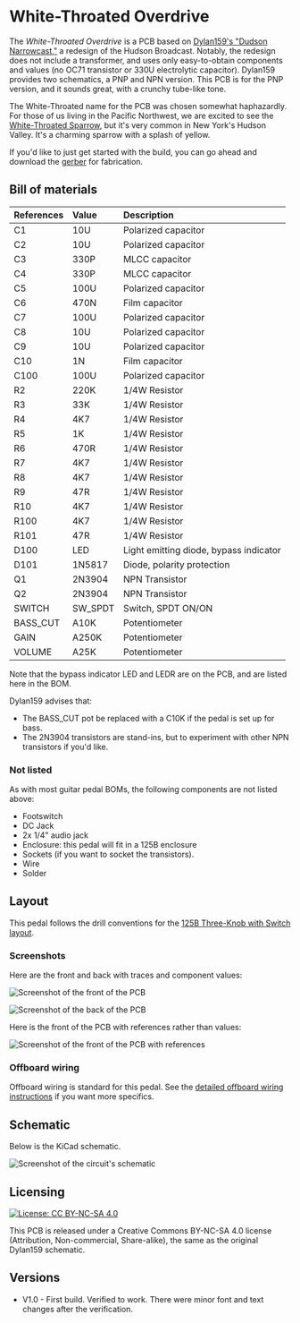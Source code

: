 # White-Throated Overdrive

The *White-Throated Overdrive* is a PCB based on [Dylan159's "Dudson Narrowcast,"](https://bentfishbowl.wixsite.com/electronics/post/dudson-narrowcast-v2) a redesign of the Hudson Broadcast. Notably, the redesign does not include a transformer, and uses only easy-to-obtain components and values (no OC71 transistor or 330U electrolytic capacitor). Dylan159 provides two schematics, a PNP and NPN version. This PCB is for the PNP version, and it sounds great, with a crunchy tube-like tone.

The White-Throated name for the PCB was chosen somewhat haphazardly. For those of us living in the Pacific Northwest, we are excited to see the [White-Throated Sparrow](https://ebird.org/species/whtspa), but it's very common in New York's Hudson Valley. It's a charming sparrow with a splash of yellow.

If you'd like to just get started with the build, you can go ahead and download the [gerber](https://github.com/RWLPedal/music-pcbs/raw/refs/heads/main/WhiteThroatedOverdrive/gerber.zip) for fabrication.

## Bill of materials

| References | Value   | Description                            |
| :--------- | :------ | :------------------------------------- |
| C1         | 10U     | Polarized capacitor                    |
| C2         | 10U     | Polarized capacitor                    |
| C3         | 330P    | MLCC capacitor                         |
| C4         | 330P    | MLCC capacitor                         |
| C5         | 100U    | Polarized capacitor                    |
| C6         | 470N    | Film capacitor                         |
| C7         | 100U    | Polarized capacitor                    |
| C8         | 10U     | Polarized capacitor                    |
| C9         | 10U     | Polarized capacitor                    |
| C10        | 1N      | Film capacitor                         |
| C100       | 100U    | Polarized capacitor                    |
| R2         | 220K    | 1/4W Resistor                          |
| R3         | 33K     | 1/4W Resistor                          |
| R4         | 4K7     | 1/4W Resistor                          |
| R5         | 1K      | 1/4W Resistor                          |
| R6         | 470R    | 1/4W Resistor                          |
| R7         | 4K7     | 1/4W Resistor                          |
| R8         | 4K7     | 1/4W Resistor                          |
| R9         | 47R     | 1/4W Resistor                          |
| R10        | 4K7     | 1/4W Resistor                          |
| R100       | 4K7     | 1/4W Resistor                          |
| R101       | 47R     | 1/4W Resistor                          |
| D100       | LED     | Light emitting diode, bypass indicator |
| D101       | 1N5817  | Diode, polarity protection             |
| Q1         | 2N3904  | NPN Transistor                         |
| Q2         | 2N3904  | NPN Transistor                         |
| SWITCH     | SW_SPDT | Switch, SPDT ON/ON                     |
| BASS_CUT   | A10K    | Potentiometer                          |
| GAIN       | A250K   | Potentiometer                          |
| VOLUME     | A25K    | Potentiometer                          |

Note that the bypass indicator LED and LEDR are on the PCB, and are listed here in the BOM.

Dylan159 advises that:
* The BASS_CUT pot be replaced with a C10K if the pedal is set up for bass.
* The 2N3904 transistors are stand-ins, but to experiment with other NPN transistors if you'd like.

### Not listed

As with most guitar pedal BOMs, the following components are not listed above:

* Footswitch
* DC Jack
* 2x 1/4" audio jack
* Enclosure: this pedal will fit in a 125B enclosure
* Sockets (if you want to socket the transistors).
* Wire
* Solder

## Layout

This pedal follows the drill conventions for the 
[125B Three-Knob with Switch layout](https://github.com/RWLPedal/music-pcbs/blob/main/instructions/DRILLING.md).

### Screenshots

Here are the front and back with traces and component values:

![Screenshot of the front of the PCB](https://github.com/RWLPedal/music-pcbs/blob/main/WhiteThroatedOverdrive/images/pcb_front.png?raw=true)

![Screenshot of the back of the PCB](https://github.com/RWLPedal/music-pcbs/blob/main/WhiteThroatedOverdrive/images/pcb_back.png?raw=true)

Here is the front of the PCB with references rather than values:

![Screenshot of the front of the PCB with references](https://github.com/RWLPedal/music-pcbs/blob/main/WhiteThroatedOverdrive/images/pcb_references.png?raw=true)

### Offboard wiring

Offboard wiring is standard for this pedal. See the [detailed offboard wiring instructions](https://github.com/RWLPedal/music-pcbs/blob/main/instructions/WIRING.md) if you want more specifics.

## Schematic

Below is the KiCad schematic.

![Screenshot of the circuit's schematic](https://github.com/RWLPedal/music-pcbs/blob/main/WhiteThroatedOverdrive/images/schematic.png?raw=true)

## Licensing

[![License: CC BY-NC-SA 4.0](https://licensebuttons.net/l/by-nc-sa/4.0/80x15.png)](https://creativecommons.org/licenses/by-nc-sa/4.0/)

This PCB is released under a Creative Commons BY-NC-SA 4.0 license (Attribution, Non-commercial, Share-alike), the same as the original Dylan159 schematic.

## Versions

* V1.0 - First build. Verified to work. There were minor font and text changes after the verification.